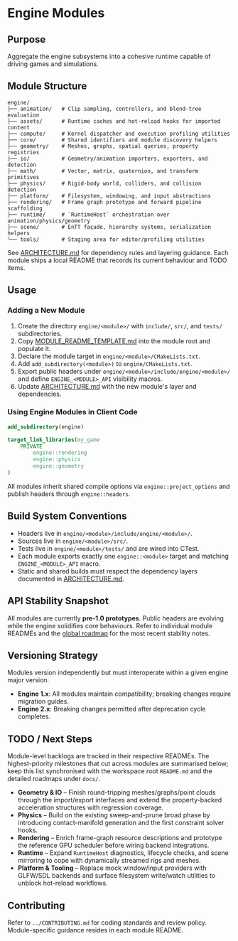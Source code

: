 # Engine Modules

## Purpose
Aggregate the engine subsystems into a cohesive runtime capable of driving games and simulations.

## Module Structure

```
engine/
├── animation/   # Clip sampling, controllers, and blend-tree evaluation
├── assets/      # Runtime caches and hot-reload hooks for imported content
├── compute/     # Kernel dispatcher and execution profiling utilities
├── core/        # Shared identifiers and module discovery helpers
├── geometry/    # Meshes, graphs, spatial queries, property registries
├── io/          # Geometry/animation importers, exporters, and detection
├── math/        # Vector, matrix, quaternion, and transform primitives
├── physics/     # Rigid-body world, colliders, and collision detection
├── platform/    # Filesystem, windowing, and input abstractions
├── rendering/   # Frame graph prototype and forward pipeline scaffolding
├── runtime/     # `RuntimeHost` orchestration over animation/physics/geometry
├── scene/       # EnTT façade, hierarchy systems, serialization helpers
└── tools/       # Staging area for editor/profiling utilities
```

See [ARCHITECTURE.md](ARCHITECTURE.md) for dependency rules and layering guidance. Each
module ships a local README that records its current behaviour and TODO items.

## Usage

### Adding a New Module

1. Create the directory `engine/<module>/` with `include/`, `src/`, and `tests/` subdirectories.
2. Copy [MODULE_README_TEMPLATE.md](MODULE_README_TEMPLATE.md) into the module root and populate it.
3. Declare the module target in `engine/<module>/CMakeLists.txt`.
4. Add `add_subdirectory(<module>)` to `engine/CMakeLists.txt`.
5. Export public headers under `engine/<module>/include/engine/<module>/` and define `ENGINE_<MODULE>_API` visibility macros.
6. Update [ARCHITECTURE.md](ARCHITECTURE.md) with the new module's layer and dependencies.

### Using Engine Modules in Client Code

```cmake
add_subdirectory(engine)

target_link_libraries(my_game
    PRIVATE
        engine::rendering
        engine::physics
        engine::geometry
)
```

All modules inherit shared compile options via `engine::project_options` and publish headers through `engine::headers`.

## Build System Conventions
- Headers live in `engine/<module>/include/engine/<module>/`.
- Sources live in `engine/<module>/src/`.
- Tests live in `engine/<module>/tests/` and are wired into CTest.
- Each module exports exactly one `engine::<module>` target and matching `ENGINE_<MODULE>_API` macro.
- Static and shared builds must respect the dependency layers documented in [ARCHITECTURE.md](ARCHITECTURE.md).

## API Stability Snapshot

All modules are currently **pre-1.0 prototypes**. Public headers are evolving while the
engine solidifies core behaviours. Refer to individual module READMEs and the
[global roadmap](../docs/global_roadmap.md) for the most recent stability notes.

## Versioning Strategy

Modules version independently but must interoperate within a given engine major version.
- **Engine 1.x**: All modules maintain compatibility; breaking changes require migration guides.
- **Engine 2.x**: Breaking changes permitted after deprecation cycle completes.

## TODO / Next Steps

Module-level backlogs are tracked in their respective READMEs. The highest-priority
milestones that cut across modules are summarised below; keep this list synchronised with
the workspace root `README.md` and the detailed roadmaps under `docs/`.

- **Geometry & IO** – Finish round-tripping meshes/graphs/point clouds through the
  import/export interfaces and extend the property-backed acceleration structures with
  regression coverage.
- **Physics** – Build on the existing sweep-and-prune broad phase by introducing
  contact-manifold generation and the first constraint solver hooks.
- **Rendering** – Enrich frame-graph resource descriptions and prototype the reference
  GPU scheduler before wiring backend integrations.
- **Runtime** – Expand `RuntimeHost` diagnostics, lifecycle checks, and scene mirroring to
  cope with dynamically streamed rigs and meshes.
- **Platform & Tooling** – Replace mock window/input providers with GLFW/SDL backends and
  surface filesystem write/watch utilities to unblock hot-reload workflows.

## Contributing

Refer to `../CONTRIBUTING.md` for coding standards and review policy. Module-specific guidance resides in each module README.

